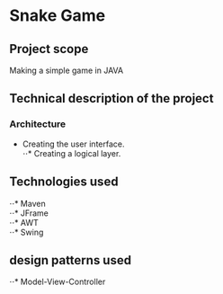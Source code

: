 
# Snake Game

## Project scope
Making a simple game in JAVA

## Technical description of the project
### Architecture
- Creating the user interface.<br >
⋅⋅* Creating a logical layer.

## Technologies used
⋅⋅* Maven  <br > 
⋅⋅* JFrame  <br > 
⋅⋅* AWT  <br >
⋅⋅* Swing  <br >

## design patterns used
⋅⋅* Model-View-Controller
